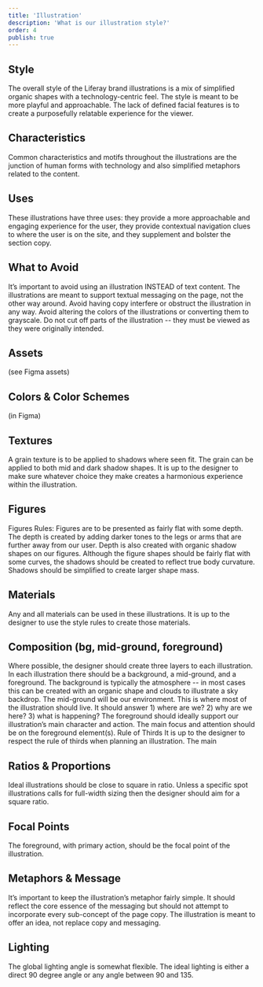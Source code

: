 ```yaml
---
title: 'Illustration'
description: 'What is our illustration style?'
order: 4
publish: true
---
```


## Style

The overall style of the Liferay brand illustrations is a mix of simplified organic shapes with a technology-centric feel. The style is meant to be more playful and approachable. The lack of defined facial features is to create a purposefully relatable experience for the viewer.

## Characteristics

Common characteristics and motifs throughout the illustrations are the junction of human forms with technology and also simplified metaphors related to the content.

## Uses

These illustrations have three uses: they provide a more approachable and engaging experience for the user, they provide contextual navigation clues to where the user is on the site, and they supplement and bolster the section copy.

## What to Avoid

It’s important to avoid using an illustration INSTEAD of text content. The illustrations are meant to support textual messaging on the page, not the other way around. Avoid having copy interfere or obstruct the illustration in any way. Avoid altering the colors of the illustrations or converting them to grayscale. Do not cut off parts of the illustration -- they must be viewed as they were originally intended.

## Assets

(see Figma assets)

## Colors & Color Schemes

(in Figma)

## Textures

A grain texture is to be applied to shadows where seen fit. The grain can be applied to both mid and dark shadow shapes. It is up to the designer to make sure whatever choice they make creates a harmonious experience within the illustration.

## Figures

Figures Rules: Figures are to be presented as fairly flat with some depth. The depth is created by adding darker tones to the legs or arms that are further away from our user. Depth is also created with organic shadow shapes on our figures. Although the figure shapes should be fairly flat with some curves, the shadows should be created to reflect true body curvature. Shadows should be simplified to create larger shape mass.

## Materials

Any and all materials can be used in these illustrations. It is up to the designer to use the style rules to create those materials.

## Composition (bg, mid-ground, foreground)

Where possible, the designer should create three layers to each illustration. In each illustration there should be a background, a mid-ground, and a foreground. The background is typically the atmosphere -- in most cases this can be created with an organic shape and clouds to illustrate a sky backdrop. The mid-ground will be our environment. This is where most of the illustration should live. It should answer 1) where are we? 2) why are we here? 3) what is happening? The foreground should ideally support our illustration’s main character and action. The main focus and attention should be on the foreground element(s).
Rule of Thirds
It is up to the designer to respect the rule of thirds when planning an illustration. The main

## Ratios & Proportions

Ideal illustrations should be close to square in ratio. Unless a specific spot illustrations calls for full-width sizing then the designer should aim for a square ratio.

## Focal Points

The foreground, with primary action, should be the focal point of the illustration.

## Metaphors & Message

It’s important to keep the illustration’s metaphor fairly simple. It should reflect the core essence of the messaging but should not attempt to incorporate every sub-concept of the page copy. The illustration is meant to offer an idea, not replace copy and messaging.

## Lighting

The global lighting angle is somewhat flexible. The ideal lighting is either a direct 90 degree angle or any angle between 90 and 135.
